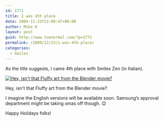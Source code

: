 ```yaml
---
id: 1771
title: I was 4th place
date: 2009-12-23T22:00:47+00:00
author: Mike K
layout: post
guid: http://www.toonormal.com/?p=1771
permalink: /2009/12/23/i-was-4th-place/
categories:
  - Smiles
---
```

As the title suggests, I came 4th place with Smiles Zen (in Italian).

<div id="attachment_1773" style="max-width: 650px" class="wp-caption aligncenter">
  <a href="/wp-content/uploads/2009/12/SamsungFinalistsItaly.jpg"><img src="/wp-content/uploads/2009/12/SamsungFinalistsItaly-640x676.jpg" alt="Hey, isn&#039;t that Fluffy art from the Blender movie?" title="SamsungFinalistsItaly" width="640" height="676" class="size-large wp-image-1773" srcset="http://blog.toonormal.com/wp-content/uploads/2009/12/SamsungFinalistsItaly-640x676.jpg 640w, http://blog.toonormal.com/wp-content/uploads/2009/12/SamsungFinalistsItaly-425x450.jpg 425w, http://blog.toonormal.com/wp-content/uploads/2009/12/SamsungFinalistsItaly.jpg 1004w" sizes="(max-width: 640px) 100vw, 640px" /></a>
  
  <p class="wp-caption-text">
    Hey, isn't that Fluffy art from the Blender movie?
  </p>
</div>

I imagine the English versions will be available soon. Samsung&#8217;s approval department might be taking xmas off though. 😉

Happy Holidays folks!